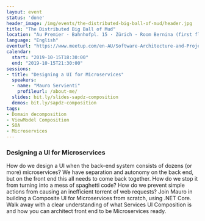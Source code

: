 ```yaml
---
layout: event
status: 'done'
header_image: /img/events/the-distributed-big-ball-of-mud/header.jpg
title: "The Distributed Big Ball of Mud"
location: "Au Premier · Bahnhofpl. 15 · Zürich · Room Bernina (first floor)"
language: "English"
eventurl: "https://www.meetup.com/en-AU/Software-Architecture-and-Project-Design-Zurich/events/263933370/"
calendar:
  start: "2019-10-15T18:30:00"
  end: "2019-10-15T21:30:00"
sessions:
- title: "Designing a UI for Microservices"
  speakers:
  - name: "Mauro Servienti"
    profileurl: /about-me/
  slides: bit.ly/slides-sapdz-composition
  demos: bit.ly/sapdz-composition
tags:
- Domain decomposition
- ViewModel Composition
- SOA
- Microservices
---
```


### Designing a UI for Microservices

How do we design a UI when the back-end system consists of dozens (or more) microservices? We have separation and autonomy on the back end, but on the front end this all needs to come back together. How do we stop it from turning into a mess of spaghetti code? How do we prevent simple actions from causing an inefficient torrent of web requests? Join Mauro in building a Composite UI for Microservices from scratch, using .NET Core. Walk away with a clear understanding of what Services UI Composition is and how you can architect front end to be Microservices ready.
